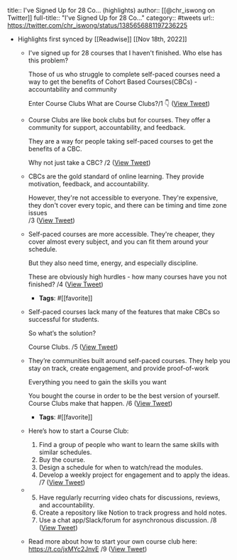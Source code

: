 title:: I've Signed Up for 28 Co... (highlights)
author:: [[@chr_iswong on Twitter]]
full-title:: "I've Signed Up for 28 Co..."
category:: #tweets
url:: https://twitter.com/chr_iswong/status/1385656881197236225

- Highlights first synced by [[Readwise]] [[Nov 18th, 2022]]
	- I've signed up for 28 courses that I haven't finished. Who else has this problem?
	  
	  Those of us who struggle to complete self-paced courses need a way to get the benefits of Cohort Based Courses(CBCs) - accountability and community
	  
	  Enter Course Clubs
	  What are Course Clubs?/1
	  👇 ([View Tweet](https://twitter.com/chr_iswong/status/1385656020387737603))
	- Course Clubs are like book clubs but for courses. They offer a community for support, accountability, and feedback.   
	  
	  They are a way for people taking self-paced courses to get the benefits of a CBC.
	  
	  Why not just take a CBC?
	  /2 ([View Tweet](https://twitter.com/chr_iswong/status/1385656133059325959))
	- CBCs are the gold standard of online learning. They provide motivation, feedback, and accountability.
	  
	  However, they're not accessible to everyone. They're expensive, they don't cover every topic, and there can be timing and time zone issues  
	  /3 ([View Tweet](https://twitter.com/chr_iswong/status/1385656252445900804))
	- Self-paced courses are more accessible. They're cheaper, they cover almost every subject, and you can fit them around your schedule. 
	  
	  But they also need time, energy, and especially discipline. 
	  
	  These are obviously high hurdles - how many courses have you not finished?
	  /4 ([View Tweet](https://twitter.com/chr_iswong/status/1385656414425735168))
		- **Tags**: #[[favorite]]
	- Self-paced courses lack many of the features that make CBCs so successful for students. 
	  
	  So what’s the solution?
	  
	  Course Clubs. 
	  /5 ([View Tweet](https://twitter.com/chr_iswong/status/1385656481488515073))
	- They’re communities built around self-paced courses. They help you stay on track, create engagement, and provide proof-of-work
	  
	  Everything you need to gain the skills you want
	  
	  You bought the course in order to be the best version of yourself. Course Clubs make that happen.
	  /6 ([View Tweet](https://twitter.com/chr_iswong/status/1385656635520073730))
		- **Tags**: #[[favorite]]
	- Here’s how to start a Course Club: 
	  
	  1.  Find a group of people who want to learn the same skills with similar schedules.
	  2.  Buy the course.
	  3.  Design a schedule for when to watch/read the modules.
	  4.  Develop a weekly project for engagement and to apply the ideas.
	  /7 ([View Tweet](https://twitter.com/chr_iswong/status/1385656752314716166))
	- 5.  Have regularly recurring video chats for discussions, reviews, and accountability.
	  6.  Create a repository like Notion to track progress and hold notes.
	  7.  Use a chat app/Slack/forum for asynchronous discussion.
	  /8 ([View Tweet](https://twitter.com/chr_iswong/status/1385656831549317122))
	- Read more about how to start your own course club here: https://t.co/jxMYc2JnvE
	  /9 ([View Tweet](https://twitter.com/chr_iswong/status/1385656881197236225))